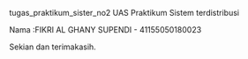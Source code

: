 tugas_praktikum_sister_no2
UAS Praktikum Sistem terdistribusi

Nama :FIKRI AL GHANY SUPENDI - 41155050180023

Sekian dan terimakasih.
